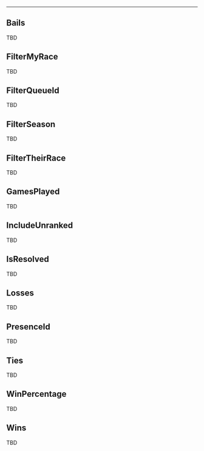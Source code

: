 ___

## Bails

TBD

## FilterMyRace

TBD

## FilterQueueId

TBD

## FilterSeason

TBD

## FilterTheirRace

TBD

## GamesPlayed

TBD

## IncludeUnranked

TBD

## IsResolved

TBD

## Losses

TBD

## PresenceId

TBD

## Ties

TBD

## WinPercentage

TBD

## Wins

TBD
